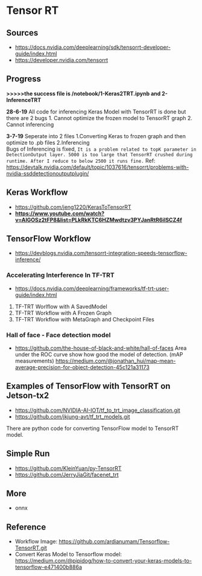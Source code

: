 # Tensor RT
## Sources
- https://docs.nvidia.com/deeplearning/sdk/tensorrt-developer-guide/index.html
- https://developer.nvidia.com/tensorrt

## Progress
**>>>>>the success file is /notebook/1-Keras2TRT.ipynb and 2-InferenceTRT**<br>

**28-6-19** All code for inferencing Keras Model with TensorRT is done but there are 2 bugs
	1. Cannot optimize the frozen model to TensorRT graph
	2. Cannot inferencing

**3-7-19** Seperate into 2 files 
	1.Converting Keras to frozen graph and then optimize to .pb files
	2.Inferencing<br>
	Bugs of Inferencing is fixed, `It is a problem related to topK parameter in DetectionOutput layer. 5000 is too large that TensorRT crushed during runtime. After I reduce to below 2500 it runs fine.` Ref: https://devtalk.nvidia.com/default/topic/1037616/tensorrt/problems-with-nvidia-ssddetectionoutputplugin/

## Keras Workflow
- https://github.com/jeng1220/KerasToTensorRT
- **https://www.youtube.com/watch?v=AIGOSz2tFP8&list=PLkRkKTC6HZMwdtzv3PYJanRtR6ilSCZ4f**

## TensorFlow Workflow
- https://devblogs.nvidia.com/tensorrt-integration-speeds-tensorflow-inference/

### Accelerating Interference In TF-TRT
- https://docs.nvidia.com/deeplearning/frameworks/tf-trt-user-guide/index.html

1. TF-TRT Worlflow with A SavedModel
2. TF-TRT Workflow with A Frozen Graph
3. TF-TRT Workflow with MetaGraph and Checkpoint Files

### Hall of face - Face detection model
- https://github.com/the-house-of-black-and-white/hall-of-faces
Area under the ROC curve show how good the model of detection.
(mAP measurements) https://medium.com/@jonathan_hui/map-mean-average-precision-for-object-detection-45c121a31173

## Examples of TensorFlow with TensorRT on Jetson-tx2
- https://github.com/NVIDIA-AI-IOT/tf_to_trt_image_classification.git
- https://github.com/jkjung-avt/tf_trt_models.git

There are python code for converting TensorFlow model to TensorRT model. 

## Simple Run
- https://github.com/KleinYuan/py-TensorRT
- https://github.com/JerryJiaGit/facenet_trt

## More
- onnx

## Reference
- Workflow Image: https://github.com/ardianumam/Tensorflow-TensorRT.git
- Convert Keras Model to Tensorflow model: https://medium.com/@pipidog/how-to-convert-your-keras-models-to-tensorflow-e471400b886a
